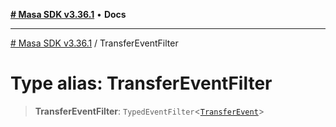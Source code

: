 [**# Masa SDK v3.36.1**](../README.md) • **Docs**

***

[# Masa SDK v3.36.1](../globals.md) / TransferEventFilter

# Type alias: TransferEventFilter

> **TransferEventFilter**: `TypedEventFilter`\<[`TransferEvent`](TransferEvent.md)\>
